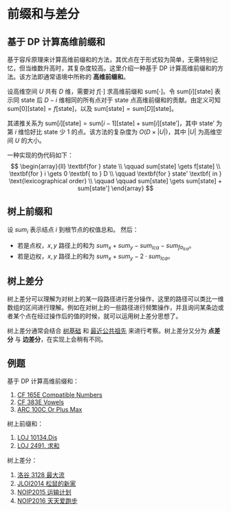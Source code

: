# 前缀和与差分

## 基于 DP 计算高维前缀和
基于容斥原理来计算高维前缀和的方法，其优点在于形式较为简单，无需特别记忆，但当维数升高时，其复杂度较高。这里介绍一种基于 DP 计算高维前缀和的方法。该方法即通常语境中所称的 **高维前缀和**。

设高维空间 $U$ 共有 $D$ 维，需要对 $f[\cdot]$ 求高维前缀和 $\text{sum}[\cdot]$。令 $\text{sum}[i][\text{state}]$ 表示同 $\text{state}$ 后 $D - i$ 维相同的所有点对于 $\text{state}$ 点高维前缀和的贡献。由定义可知 $\text{sum}[0][\text{state}] = f[\text{state}]$，以及 $\text{sum}[\text{state}] = \text{sum}[D][\text{state}]$。

其递推关系为 $\text{sum}[i][\text{state}] = \text{sum}[i - 1][\text{state}] + \text{sum}[i][\text{state}']$，其中 $\text{state}'$ 为第 $i$ 维恰好比 $\text{state}$ 少 $1$ 的点。该方法的复杂度为 $O(D \times |U|)$，其中 $|U|$ 为高维空间 $U$ 的大小。

一种实现的伪代码如下：
$$
\begin{array}{ll}
\textbf{for } state \\
\qquad sum[state] \gets f[state] \\
\textbf{for } i \gets 0 \textbf{ to } D \\
\qquad \textbf{for } state' \textbf{ in } \text{lexicographical order} \\
\qquad \qquad sum[state] \gets sum[state] + sum[state']
\end{array}
$$

## 树上前缀和
设 $\textit{sum}_i$ 表示结点 $i$ 到根节点的权值总和。
然后：
-   若是点权，$x,y$ 路径上的和为 $\textit{sum}_x + \textit{sum}_y - \textit{sum}_\textit{lca} - \textit{sum}_{\textit{fa}_\textit{lca}}$。
-   若是边权，$x,y$ 路径上的和为 $\textit{sum}_x + \textit{sum}_y - 2\cdot\textit{sum}_{lca}$。

## 树上差分
树上差分可以理解为对树上的某一段路径进行差分操作，这里的路径可以类比一维数组的区间进行理解。例如在对树上的一些路径进行频繁操作，并且询问某条边或者某个点在经过操作后的值的时候，就可以运用树上差分思想了。

树上差分通常会结合 [树基础](../graph/tree-basic.md) 和 [最近公共祖先](../graph/lca.md) 来进行考察。树上差分又分为 **点差分** 与 **边差分**，在实现上会稍有不同。

## 例题
基于 DP 计算高维前缀和：
1. [CF 165E Compatible Numbers](https://codeforces.com/contest/165/problem/E)
2. [CF 383E Vowels](https://codeforces.com/problemset/problem/383/E)
3. [ARC 100C Or Plus Max](https://atcoder.jp/contests/arc100/tasks/arc100_c)

树上前缀和：
1. [LOJ 10134.Dis](https://loj.ac/problem/10134)
2. [LOJ 2491. 求和](https://loj.ac/problem/2491)

树上差分：
1. [洛谷 3128 最大流](https://www.luogu.com.cn/problem/P3128)
2. [JLOI2014 松鼠的新家](https://loj.ac/problem/2236)
3. [NOIP2015 运输计划](http://uoj.ac/problem/150)
4. [NOIP2016 天天爱跑步](http://uoj.ac/problem/261)
